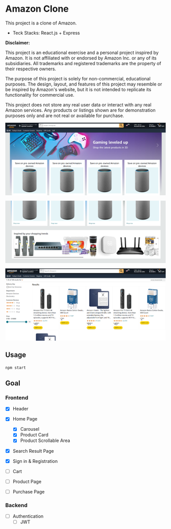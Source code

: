 # Amazon Clone

This project is a clone of Amazon.

- Teck Stacks: React.js + Express


**Disclaimer:**

This project is an educational exercise and a personal project inspired by Amazon. It is not affiliated with or endorsed by Amazon Inc. or any of its subsidiaries. All trademarks and registered trademarks are the property of their respective owners.

The purpose of this project is solely for non-commercial, educational purposes. The design, layout, and features of this project may resemble or be inspired by Amazon's website, but it is not intended to replicate its functionality for commercial use.

This project does not store any real user data or interact with any real Amazon services. Any products or listings shown are for demonstration purposes only and are not real or available for purchase.

![1721050030266](image/README/1721050030266.png)

![1716561572598](image/README/1716561572598.png)

![1719405214235](image/README/1719405214235.png)

## Usage

`npm start`

## Goal

### Frontend

* [X] Header
* [X] Home Page

  * [X] Carousel
  * [X] Product Card
  * [X] Product Scrollable Area
* [X] Search Result Page
* [X] Sign in & Registration
* [ ] Cart
* [ ] Product Page
* [ ] Purchase Page

### Backend

- [ ] Authentication
  - [ ] JWT

